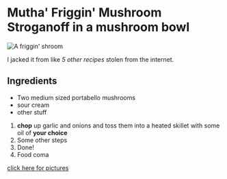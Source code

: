 # Mutha' Friggin' Mushroom Stroganoff in a mushroom bowl

![A friggin' shroom](https://upload.wikimedia.org/wikipedia/commons/2/29/Giant_mushroom_underside.jpg) 


I jacked it from like _5 other recipes_ stolen from the internet. 

## Ingredients 
* Two medium sized portabello mushrooms
* sour cream
* other stuff

1. **chop** up garlic and onions and toss them into a heated skillet with some oil of **your choice**
2. Some other steps
3. Done! 
4. Food coma

[click here for pictures](http://www.google.com)

